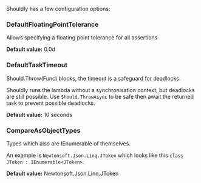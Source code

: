 Shouldly has a few configuration options:

### DefaultFloatingPointTolerance
Allows specifying a floating point tolerance for all assertions

**Default value:** 0.0d

### DefaultTaskTimeout
Should.Throw(Func<Task>) blocks, the timeout is a safeguard for deadlocks.

Shouldly runs the lambda without a synchronisation context, but deadlocks are still possible. Use `Should.ThrowAsync` to be safe then await the returned task to prevent possible deadlocks.

**Default value:** 10 seconds

### CompareAsObjectTypes
Types which also are IEnumerable of themselves.

An example is `Newtonsoft.Json.Linq.JToken` which looks like this `class JToken : IEnumerable<JToken>`.

**Default value:** Newtonsoft.Json.Linq.JToken
